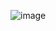 ![image](https://github.com/nvmarzakov/SoftUni-HTML-and-CSS/assets/114495254/a999207b-f28f-4ecf-9899-56d3b3b998cb)
